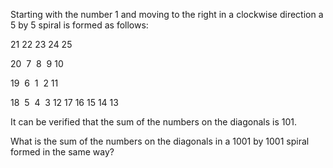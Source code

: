 
Starting with the number 1 and moving to the right in a clockwise direction a 5 by 5 spiral is formed as follows:

21 22 23 24 25

20  7  8  9 10

19  6  1  2 11

18  5  4  3 12
17 16 15 14 13

It can be verified that the sum of the numbers on the diagonals is 101.

What is the sum of the numbers on the diagonals in a 1001 by 1001 spiral formed in the same way?



